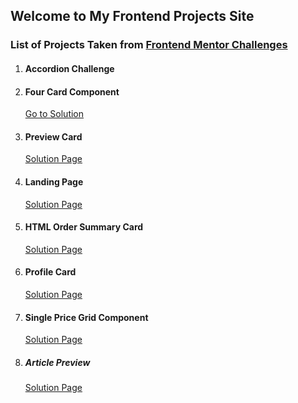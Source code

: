 ## Welcome to My Frontend Projects Site

### List of Projects Taken from [Frontend Mentor Challenges](https://www.frontendmentor.io/challenges)

1.  #### Accordion Challenge
    
    

2.  #### Four Card Component

    [Go to Solution](https://techanthere.github.io/four-card-component)
    
3.  #### Preview Card

    [Solution Page](https://techanthere.github.io/preview-card)

4.  #### Landing Page 
  
    [Solution Page](https://techanthere.github.io/landing-page)

5.  #### HTML Order Summary Card

    [Solution Page](https://techanthere.github.io/html-order-summary-card)

6.  #### Profile Card

    [Solution Page](https://techanthere.github.io/profile-card)

7.  #### Single Price Grid Component

    [Solution Page](https://techanthere.github.io/single-price-grid-component)

8.  ##### Article Preview

    [Solution Page](https://techanthere.github.io/article-preview)
